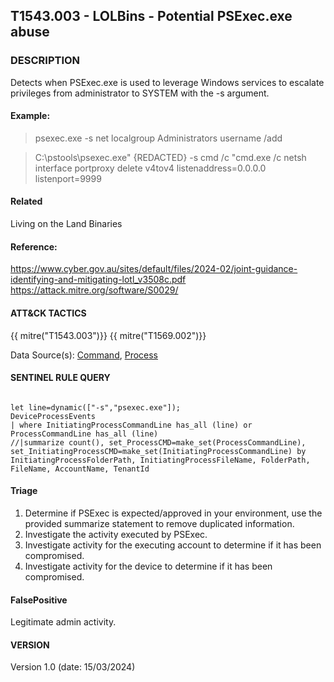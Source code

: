 ## T1543.003 - LOLBins - Potential PSExec.exe abuse

###  DESCRIPTION

Detects when PSExec.exe is used to leverage Windows services to escalate privileges from administrator to SYSTEM with the -s argument.

#### Example:

> psexec.exe -s net localgroup Administrators username /add

> C:\pstools\psexec.exe" {REDACTED} -s cmd /c "cmd.exe /c netsh 
interface portproxy delete v4tov4 listenaddress=0.0.0.0 
listenport=9999

#### Related

Living on the Land Binaries

#### Reference:

https://www.cyber.gov.au/sites/default/files/2024-02/joint-guidance-identifying-and-mitigating-lotl_v3508c.pdf
https://attack.mitre.org/software/S0029/

####  ATT&CK TACTICS

{{ mitre("T1543.003")}}
{{ mitre("T1569.002")}}

Data Source(s): [Command](https://attack.mitre.org/datasources/DS0017), [Process](https://attack.mitre.org/datasources/DS0009/)

#### SENTINEL RULE QUERY

~~~

let line=dynamic(["-s","psexec.exe"]);
DeviceProcessEvents
| where InitiatingProcessCommandLine has_all (line) or ProcessCommandLine has_all (line)
//|summarize count(), set_ProcessCMD=make_set(ProcessCommandLine), set_InitiatingProcessCMD=make_set(InitiatingProcessCommandLine) by InitiatingProcessFolderPath, InitiatingProcessFileName, FolderPath, FileName, AccountName, TenantId 

~~~

#### Triage

1. Determine if PSExec is expected/approved in your environment, use the provided summarize statement to remove duplicated information.
2. Investigate the activity executed by PSExec.
3. Investigate activity for the executing account to determine if it has been compromised.
4. Investigate activity for the device to determine if it has been compromised.

#### FalsePositive

Legitimate admin activity. 

#### VERSION

Version 1.0 (date: 15/03/2024)
